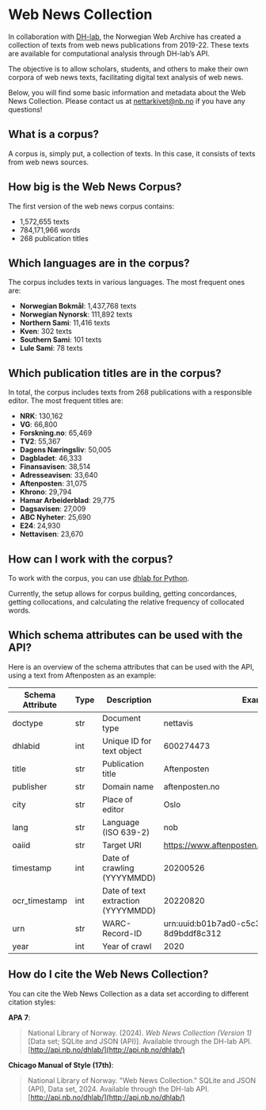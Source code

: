 # Web News Collection

In collaboration with [DH-lab](https://www.nb.no/en/collection/web-archive/research/web-news-corpus/), the Norwegian Web Archive has created a collection of texts from web news publications from 2019-22. These texts are available for computational analysis through DH-lab’s API.

The objective is to allow scholars, students, and others to make their own corpora of web news texts, facilitating digital text analysis of web news.

Below, you will find some basic information and metadata about the Web News Collection. Please contact us at [nettarkivet@nb.no](mailto:nettarkivet@nb.no) if you have any questions!

## What is a corpus?

A corpus is, simply put, a collection of texts. In this case, it consists of texts from web news sources.

## How big is the Web News Corpus?

The first version of the web news corpus contains:

- 1,572,655 texts
- 784,171,966 words
- 268 publication titles

## Which languages are in the corpus?

The corpus includes texts in various languages. The most frequent ones are:

- **Norwegian Bokmål**: 1,437,768 texts
- **Norwegian Nynorsk**: 111,892 texts
- **Northern Sami**: 11,416 texts
- **Kven**: 302 texts
- **Southern Sami**: 101 texts
- **Lule Sami**: 78 texts

## Which publication titles are in the corpus?

In total, the corpus includes texts from 268 publications with a responsible editor. The most frequent titles are:

- **NRK**: 130,162
- **VG**: 66,800
- **Forskning.no**: 65,469
- **TV2**: 55,367
- **Dagens Næringsliv**: 50,005
- **Dagbladet**: 46,333
- **Finansavisen**: 38,514
- **Adresseavisen**: 33,640
- **Aftenposten**: 31,075
- **Khrono**: 29,794
- **Hamar Arbeiderblad**: 29,775
- **Dagsavisen**: 27,009
- **ABC Nyheter**: 25,690
- **E24**: 24,930
- **Nettavisen**: 23,670

## How can I work with the corpus?

To work with the corpus, you can use [dhlab for Python](https://nationallibraryofnorway.github.io).

Currently, the setup allows for corpus building, getting concordances, getting collocations, and calculating the relative frequency of collocated words.

## Which schema attributes can be used with the API?

Here is an overview of the schema attributes that can be used with the API, using a text from Aftenposten as an example:

| Schema Attribute | Type | Description                       | Example                                          |
|------------------|------|-----------------------------------|--------------------------------------------------|
| doctype          | str  | Document type                     | nettavis                                         |
| dhlabid          | int  | Unique ID for text object         | 600274473                                        |
| title            | str  | Publication title                 | Aftenposten                                      |
| publisher        | str  | Domain name                       | aftenposten.no                                   |
| city             | str  | Place of editor                   | Oslo                                             |
| lang             | str  | Language (ISO 639-2)              | nob                                              |
| oaiid            | str  | Target URI                        | https://www.aftenposten.no:443/norge/politikk/i/…|
| timestamp        | int  | Date of crawling (YYYYMMDD)       | 20200526                                         |
| ocr_timestamp    | int  | Date of text extraction (YYYYMMDD)| 20220820                                         |
| urn              | str  | WARC-Record-ID                    | urn:uuid:b01b7ad0-c5c3-4b2e-ab30-8d9bddf8c312    |
| year             | int  | Year of crawl                     | 2020                                             |

## How do I cite the Web News Collection?

You can cite the Web News Collection as a data set according to different citation styles:

**APA 7**:

> National Library of Norway. (2024). *Web News Collection (Version 1)* [Data set; SQLite and JSON (API)]. Available through the DH-lab API. [http://api.nb.no/dhlab/](http://api.nb.no/dhlab/)

**Chicago Manual of Style (17th)**:

> National Library of Norway. "Web News Collection." SQLite and JSON (API), Data set, 2024. Available through the DH-lab API. [http://api.nb.no/dhlab/](http://api.nb.no/dhlab/)
